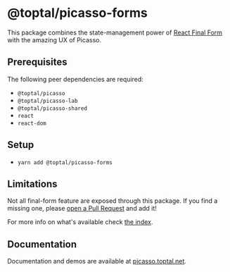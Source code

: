 # @toptal/picasso-forms

This package combines the state-management power of [React Final Form](https://final-form.org/react) with the amazing UX of Picasso.

## Prerequisites

The following peer dependencies are required:

- `@toptal/picasso`
- `@toptal/picasso-lab`
- `@toptal/picasso-shared`
- `react`
- `react-dom`

## Setup

- `yarn add @toptal/picasso-forms`

## Limitations

Not all final-form feature are exposed through this package. If you find a missing one, please [open a Pull Request](../../CONTRIBUTING.md) and add it!

For more info on what's available check [the index](./src/index.ts).

## Documentation

Documentation and demos are available at [picasso.toptal.net](https://picasso.toptal.net/).
